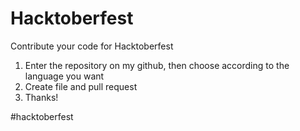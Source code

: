 # Hacktoberfest
Contribute your code for Hacktoberfest

1. Enter the repository on my github, then choose according to the language you want
2. Create file and pull request
3. Thanks!


#hacktoberfest
